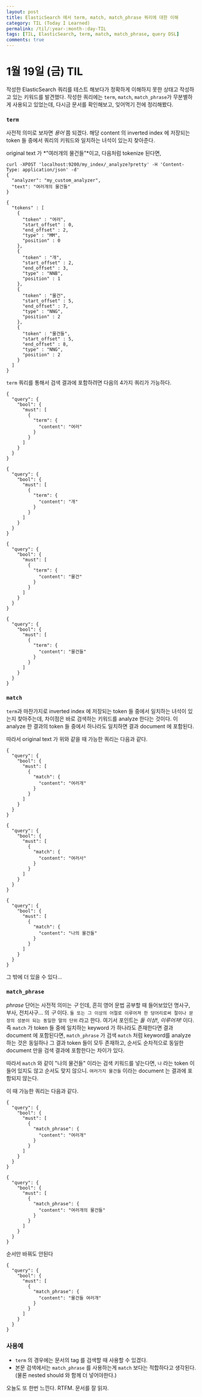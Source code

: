 ```yaml
---
layout: post
title: ElasticSearch 에서 term, match, match_phrase 쿼리에 대한 이해
category: TIL (Today I Learned)
permalink: /til/:year-:month-:day-TIL
tags: [TIL, ElasticSearch, term, match, match_phrase, query DSL]
comments: true
---
```


# 1월 19일 (금) TIL

작성한 ElasticSearch 쿼리를 테스트 해보다가 정확하게 이해하지 못한 상태고 작성하고 있는 키워드를 발견했다.
작성한 쿼리에는 `term`, `match`, `match_phrase`가 무분별하게 사용되고 있었는데, 다시금 문서를 확인해보고, 잊어먹기 전에 정리해봤다.

<!--more-->

### `term`

사전적 의미로 보자면 *용어* 쯤 되겠다. 해당 content 의 inverted index 에 저장되는 token 들 중에서 쿼리의 키워드와 일치하는 녀석이 있는지 찾아준다.

original text 가 *"여러개의 물건들"*이고, 다음처럼 tokenize 된다면,
   
```
curl -XPOST 'localhost:9200/my_index/_analyze?pretty' -H 'Content-Type: application/json' -d'
{
  "analyzer": "my_custom_analyzer",
  "text": "여러개의 물건들"
}

{
  "tokens" : [
    {
      "token" : "여러",
      "start_offset" : 0,
      "end_offset" : 2,
      "type" : "MM",
      "position" : 0
    },
    {
      "token" : "개",
      "start_offset" : 2,
      "end_offset" : 3,
      "type" : "NNB",
      "position" : 1
    },
    {
      "token" : "물건",
      "start_offset" : 5,
      "end_offset" : 7,
      "type" : "NNG",
      "position" : 2
    },
    {
      "token" : "물건들",
      "start_offset" : 5,
      "end_offset" : 8,
      "type" : "NNG",
      "position" : 2
    }
  ]
}
```

`term` 쿼리를 통해서 검색 결과에 포함하려면 다음의 4가지 쿼리가 가능하다.


```
{
  "query": {
    "bool": {
      "must": [
        {
          "term": {
            "content": "여러"
          }
        }
      ]
    }
  }
}
```

```
{
  "query": {
    "bool": {
      "must": [
        {
          "term": {
            "content": "개"
          }
        }
      ]
    }
  }
}
```

```
{
  "query": {
    "bool": {
      "must": [
        {
          "term": {
            "content": "물건"
          }
        }
      ]
    }
  }
}
```

```
{
  "query": {
    "bool": {
      "must": [
        {
          "term": {
            "content": "물건들"
          }
        }
      ]
    }
  }
}
```

### `match`

`term`과 마찬가지로 inverted index 에 저장되는 token 들 중에서 일치하는 녀석이 있는지 찾아주는데, 차이점은 바로 검색하는 키워드를 analyze 한다는 것이다.
이 analyze 한 결과의 token 들 중에서 하나라도 일치하면 결과 document 에 포함된다.

따라서 original text 가 위와 같을 때 가능한 쿼리는 다음과 같다.

```
{
  "query": {
    "bool": {
      "must": [
        {
          "match": {
            "content": "여러개"
          }
        }
      ]
    }
  }
}
```

```
{
  "query": {
    "bool": {
      "must": [
        {
          "match": {
            "content": "여러사"
          }
        }
      ]
    }
  }
}
```

```
{
  "query": {
    "bool": {
      "must": [
        {
          "match": {
            "content": "나의 물건들"
          }
        }
      ]
    }
  }
}
```

그 밖에 더 있을 수 있다...


### `match_phrase`

*phrase* 단어는 사전적 의미는 *구* 인데, 흔히 영어 문법 공부할 때 들어보았던 명사구, 부사, 전치사구... 의 *구* 이다.
`둘 또는 그 이상의 어절로 이루어져 한 덩어리로써 절이나 문장의 성분이 되는 동일한 말의 단위` 라고 한다. 여기서 포인트는 *둘 이상!*, *이루어져!* 이다.
즉 `match` 가 token 들 중에 일치하는 keyword 가 하나라도 존재한다면 결과 document 에 포함된다면,
`match_phrase` 가 검색 `match` 처럼 keyword를 analyze 하는 것은 동일하나 그 결과 token 들이 모두 존재하고,
순서도 순차적으로 동일한 document 만을 검색 결과에 포함한다는 차이가 있다.

따라서 `match` 와 같이 "나의 물건들" 이라는 검색 키워드를 넣는다면, `나` 라는 token 이 들어 있지도 않고 순서도 맞지 않으니. `여러가지 물건들` 이라는 document 는 결과에 포함되지 않는다.

이 때 가능한 쿼리는 다음과 같다.

```
{
  "query": {
    "bool": {
      "must": [
        {
          "match_phrase": {
            "content": "여러개"
          }
        }
      ]
    }
  }
}
```

```
{
  "query": {
    "bool": {
      "must": [
        {
          "match_phrase": {
            "content": "여러개의 물건들"
          }
        }
      ]
    }
  }
}
```

순서만 바꿔도 안된다

```
{
  "query": {
    "bool": {
      "must": [
        {
          "match_phrase": {
            "content": "물건들 여러개"
          }
        }
      ]
    }
  }
}
```

### 사용예

- `term` 의 경우에는 문서의 tag 를 검색할 때 사용할 수 있겠다.
- 본문 검색에서는 `match_phrase` 를 사용하는게 `match` 보다는 적합하다고 생각된다. (물론 nested should 와 함께 더 넣어야한다.)


오늘도 또 한번 느낀다. RTFM. 문서를 잘 읽자.
